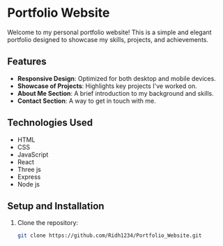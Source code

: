 # Portfolio Website

Welcome to my personal portfolio website! This is a simple and elegant portfolio designed to showcase my skills, projects, and achievements.

## Features
- **Responsive Design**: Optimized for both desktop and mobile devices.
- **Showcase of Projects**: Highlights key projects I've worked on.
- **About Me Section**: A brief introduction to my background and skills.
- **Contact Section**: A way to get in touch with me.

## Technologies Used
- HTML
- CSS
- JavaScript
- React
- Three js
- Express
- Node js


## Setup and Installation

1. Clone the repository:
   ```bash
   git clone https://github.com/Ridh1234/Portfolio_Website.git
